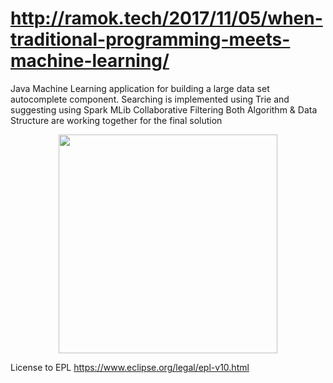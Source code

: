 # http://ramok.tech/2017/11/05/when-traditional-programming-meets-machine-learning/

Java Machine Learning application for building a large data set autocomplete component.
Searching is implemented using Trie and suggesting using Spark MLib Collaborative Filtering
Both Algorithm & Data Structure are working together for the final solution

<p align="center">
  <img src="https://i2.wp.com/ramok.tech/wp-content/uploads/2017/11/2017-11-05_22h36_00.jpg?w=655" width="350"/>
</p>

License to EPL https://www.eclipse.org/legal/epl-v10.html